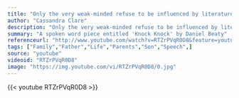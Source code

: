 ```yaml
---
title: "Only the very weak-minded refuse to be influenced by literature and poetry."
author: "Cassandra Clare"
description: "Only the very weak-minded refuse to be influenced by literature and poetry. - Cassandra Clare quotes from GetInspired365.com"
summary: "A spoken word piece entitled 'Knock Knock' by Daniel Beaty"
referenceurl: "http://www.youtube.com/watch?v=RTZrPVqR0D8&feature=youtu.be"
tags: ["Family","Father","Life","Parents","Son","Speech",]
source: "youtube"
videoid: "RTZrPVqR0D8"
image: "https://img.youtube.com/vi/RTZrPVqR0D8/0.jpg"
---
```


{{< youtube RTZrPVqR0D8 >}}
